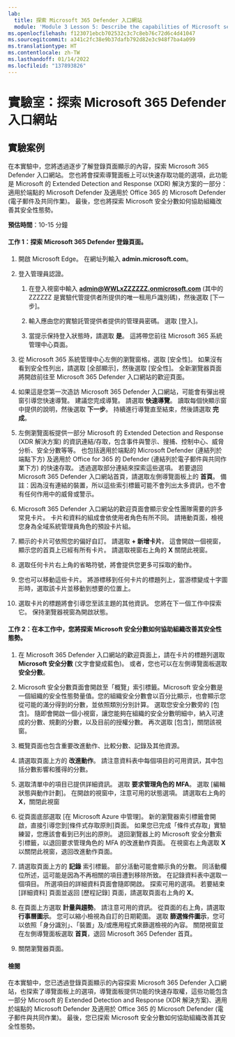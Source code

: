 ```yaml
---
lab:
  title: 探索 Microsoft 365 Defender 入口網站
  module: 'Module 3 Lesson 5: Describe the capabilities of Microsoft security solutions: Describe security management capabilities of Microsoft 365'
ms.openlocfilehash: f123071ebcb702532c3c7c8eb76c72d6c4d41047
ms.sourcegitcommit: a341c2fc38e9b37dafb792d82e3c948f7ba4a099
ms.translationtype: HT
ms.contentlocale: zh-TW
ms.lasthandoff: 01/14/2022
ms.locfileid: "137893826"
---
```

# <a name="lab-explore-the-microsoft-365-defender-portal"></a>實驗室：探索 Microsoft 365 Defender 入口網站

## <a name="lab-scenario"></a>實驗案例
在本實驗中，您將透過逐步了解登錄頁面顯示的內容，探索 Microsoft 365 Defender 入口網站。 您也將會探索導覽面板上可以快速存取功能的選項，此功能是 Microsoft 的 Extended Detection and Response (XDR) 解決方案的一部分：適用於端點的 Microsoft Defender 及適用於 Office 365 的 Microsoft Defender (電子郵件及共同作業)。  最後，您也將探索 Microsoft 安全分數如何協助組織改善其安全性態勢。


**預估時間**：10-15 分鐘

#### <a name="task-1--explore-the-microsoft-365-defender-landing-page"></a>工作 1：探索 Microsoft 365 Defender 登錄頁面。

1. 開啟 Microsoft Edge。 在網址列輸入 **admin.microsoft.com**。

1. 登入管理員認證。
    1. 在登入視窗中輸入 **admin@WWLxZZZZZZ.onmicrosoft.com** (其中的 ZZZZZZ 是實驗代管提供者所提供的唯一租用戶識別碼)，然後選取 [下一步]。
   
    1. 輸入應由您的實驗託管提供者提供的管理員密碼。 選取 [登入]。
    1. 當提示保持登入狀態時，請選取 **是**。 這將帶您前往 Microsoft 365 系統管理中心頁面。

1. 從 Microsoft 365 系統管理中心左側的瀏覽窗格，選取 [安全性]。  如果沒有看到安全性列出，請選取 [全部顯示]，然後選取 [安全性]。  全新瀏覽器頁面將開啟前往至 Microsoft 365 Defender 入口網站的歡迎頁面。  

1. 如果這是您第一次造訪 Microsoft 365 Defender 入口網站，可能會有彈出視窗引導您快速導覽。  建議您完成導覽。  請選取 **快速導覽**。  讀取每個快顯示窗中提供的說明，然後選取 **下一步**。 持續進行導覽直至結束，然後請選取 **完成**。

1. 左側瀏覽面板提供一部分 Microsoft 的 Extended Detection and Response (XDR 解決方案) 的資訊連結/存取，包含事件與警示、搜捕、控制中心、威脅分析、安全分數等等。  也包括適用於端點的 Microsoft Defender (連結列於端點下方) 及適用於 Office for 365 的 Defender (連結列於電子郵件與共同作業下方) 的快速存取。  透過選取部分連結來探索這些選項。   若要退回 Microsoft 365 Defender 入口網站首頁，請選取左側導覽面板上的 **首頁**。  備註：因為沒有連結的裝置，所以這些索引標籤可能不會列出太多資訊，也不會有任何作用中的威脅或警示。

1. Microsoft 365 Defender 入口網站的歡迎頁面會顯示安全性團隊需要的許多常見卡片。 卡片和資料的組成會依使用者角色有所不同。 請捲動頁面，檢視您身為全域系統管理員角色的預設卡片組。

1. 顯示的卡片可依照您的偏好自訂。  請選取 **+ 新增卡片**。 這會開啟一個視窗，顯示您的首頁上已經有所有卡片。  請選取視窗右上角的 **X** 關閉此視窗。

1. 選取任何卡片右上角的省略符號，將會提供您更多可採取的動作。  

1. 您也可以移動這些卡片。 將游標移到任何卡片的標題列上，當游標變成十字圖形時，選取該卡片並移動到想要的位置上。

1. 選取卡片的標題將會引導您至該主題的其他資訊。 您將在下一個工作中探索它。  保持瀏覽器視窗為開啟狀態。

#### <a name="task-2-in-this-task-you-will-explore-how-microsoft-secure-score-can-help-an-organization-improve-its-security-posture"></a>工作 2：在本工作中，您將探索 Microsoft 安全分數如何協助組織改善其安全性態勢。

1. 在 Microsoft 365 Defender 入口網站的歡迎頁面上，請在卡片的標題列選取 **Microsoft 安全分數** (文字會變成藍色)。  或者，您也可以在左側導覽面板選取 **安全分數**。

1. Microsoft 安全分數頁面會開啟至「概覽」索引標籤。Microsoft 安全分數是一個組織的安全性態勢量值。您的組織安全分數會以百分比顯示，也會顯示您從可能的滿分得到的分數，並依照類別分別計算。 選取您安全分數旁的 [包含]。  隨即會開啟一個小視窗，讓您能夠在組織的安全分數明細中，納入可達成的分數、規劃的分數，以及目前的授權分數。  再次選取 [包含]，關閉該視窗。

1. 概覽頁面也包含重要改進動作、比較分數、記錄及其他資源。

1. 請選取頁面上方的 **改進動作**。  請注意資料表中每個項目的可用資訊，其中包括分數影響和獲得的分數。  

1. 選取清單中的項目已提供詳細資訊。  選取 **要求管理角色的 MFA**。  選取 [編輯狀態與動作計劃]。  在開啟的視窗中，注意可用的狀態選項。 請選取右上角的 **X**，關閉此視窗

1. 從頁面底部選取 [在 Microsoft Azure 中管理]。  新的瀏覽器索引標籤會開啟，直接引導您到[條件式存取原則]頁面。  如果您已完成「條件式存取」實驗練習，您應該會看到已列出的原則。 退回瀏覽器上的 Microsoft 安全分數索引標籤，以退回要求管理角色的 MFA 的改進動作頁面。 在視窗右上角選取 **X** 以關閉此視窗，退回改進動作頁面。

1. 請選取頁面上方的 **記錄** 索引標籤。  部分活動可能會顯示負的分數。  同活動欄位所述，這可能是因為不再相關的項目遭到移除所致。  在記錄資料表中選取一個項目。  所選項目的詳細資料頁面會隨即開啟。  探索可用的選項。  若要結束 [詳細資料] 頁面並返回 [歷程記錄] 頁面，請選取頁面右上角的 **X**。

1. 在頁面上方選取 **計量與趨勢**。  請注意可用的資訊。  從頁面的右上角，請選取 **行事曆圖示**。  您可以縮小檢視為自訂的日期範圍。  選取 **篩選條件圖示**，您可以依照「身分識別」、「裝置」及/或應用程式來篩選檢視的內容。  關閉視窗並在左側導覽面板選取 **首頁**，退回 Microsoft 365 Defender 首頁。

1. 關閉瀏覽器頁面。

#### <a name="review"></a>檢閱
在本實驗中，您已透過登錄頁面顯示的內容探索 Microsoft 365 Defender 入口網站，也探索了導覽面板上的選項，導覽面板提供功能的快速存取權，這些功能包含一部分 Microsoft 的 Extended Detection and Response (XDR 解決方案)、適用於端點的 Microsoft Defender 及適用於 Office 365 的 Microsoft Defender (電子郵件與共同作業)。  最後，您已探索 Microsoft 安全分數如何協助組織改善其安全性態勢。
